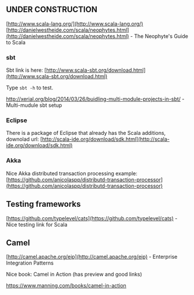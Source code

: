 
## UNDER CONSTRUCTION


[http://www.scala-lang.org/](http://www.scala-lang.org/)
[http://danielwestheide.com/scala/neophytes.html](http://danielwestheide.com/scala/neophytes.html) - The Neophyte's Guide to Scala

### sbt

Sbt link is here:
[http://www.scala-sbt.org/download.html](http://www.scala-sbt.org/download.html)  

Type ```sbt -h``` to test.

http://xerial.org/blog/2014/03/26/buidling-multi-module-projects-in-sbt/ - Multi-mudule sbt setup

### Eclipse

There is a package of Eclipse that already has the Scala additions, downolad url:
[http://scala-ide.org/download/sdk.html](http://scala-ide.org/download/sdk.html)
    

### Akka

Nice Akka distributed  transaction processing example:
[https://github.com/anicolaspp/distributd-transaction-processor](https://github.com/anicolaspp/distributd-transaction-processor)


## Testing frameworks

[https://github.com/typelevel/cats](https://github.com/typelevel/cats) - Nice testing link for Scala


## Camel
 
[http://camel.apache.org/eip](http://camel.apache.org/eip) - Enterprise Integration Patterns

Nice book: Camel in Action (has preview and good links)

https://www.manning.com/books/camel-in-action


